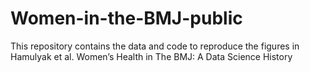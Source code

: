 # Women-in-the-BMJ-public
This repository contains the data and code to reproduce the figures in Hamulyak et al. Women’s Health in The BMJ: A Data Science History
